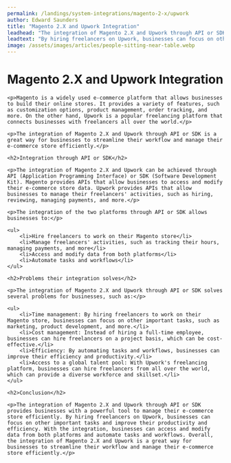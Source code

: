 ```yaml
---
permalink: /landings/system-integrations/magento-2-x/upwork
author: Edward Saunders
title: "Magento 2.X and Upwork Integration"
leadhead: "The integration of Magento 2.X and Upwork through API or SDK provides businesses with a powerful tool to manage their e-commerce store efficiently"
leadtext: "By hiring freelancers on Upwork, businesses can focus on other important tasks and improve their productivity and efficiency. With the integration, businesses can access and modify data from both platforms and automate tasks and workflows. Overall, the integration of Magento 2.X and Upwork is a great way for businesses to streamline their workflow and manage their e-commerce store efficiently."
image: /assets/images/articles/people-sitting-near-table.webp
---
```

<div class="arttext">	<h1>Magento 2.X and Upwork Integration</h1>

	<p>Magento is a widely used e-commerce platform that allows businesses to build their online stores. It provides a variety of features, such as customization options, product management, order tracking, and more. On the other hand, Upwork is a popular freelancing platform that connects businesses with freelancers all over the world.</p>

	<p>The integration of Magento 2.X and Upwork through API or SDK is a great way for businesses to streamline their workflow and manage their e-commerce store efficiently.</p>

	<h2>Integration through API or SDK</h2>

	<p>The integration of Magento 2.X and Upwork can be achieved through API (Application Programming Interface) or SDK (Software Development Kit). Magento provides APIs that allow businesses to access and modify their e-commerce store data. Upwork provides APIs that allow businesses to manage their freelancers' activities, such as hiring, reviewing, managing payments, and more.</p>

	<p>The integration of the two platforms through API or SDK allows businesses to:</p>

	<ul>
		<li>Hire freelancers to work on their Magento store</li>
		<li>Manage freelancers' activities, such as tracking their hours, managing payments, and more</li>
		<li>Access and modify data from both platforms</li>
		<li>Automate tasks and workflows</li>
	</ul>

	<h2>Problems their integration solves</h2>

	<p>The integration of Magento 2.X and Upwork through API or SDK solves several problems for businesses, such as:</p>

	<ul>
		<li>Time management: By hiring freelancers to work on their Magento store, businesses can focus on other important tasks, such as marketing, product development, and more.</li>
		<li>Cost management: Instead of hiring a full-time employee, businesses can hire freelancers on a project basis, which can be cost-effective.</li>
		<li>Efficiency: By automating tasks and workflows, businesses can improve their efficiency and productivity.</li>
		<li>Access to a global talent pool: With Upwork's freelancing platform, businesses can hire freelancers from all over the world, which can provide a diverse workforce and skillset.</li>
	</ul>

	<h2>Conclusion</h2>

	<p>The integration of Magento 2.X and Upwork through API or SDK provides businesses with a powerful tool to manage their e-commerce store efficiently. By hiring freelancers on Upwork, businesses can focus on other important tasks and improve their productivity and efficiency. With the integration, businesses can access and modify data from both platforms and automate tasks and workflows. Overall, the integration of Magento 2.X and Upwork is a great way for businesses to streamline their workflow and manage their e-commerce store efficiently.</p>
</div>